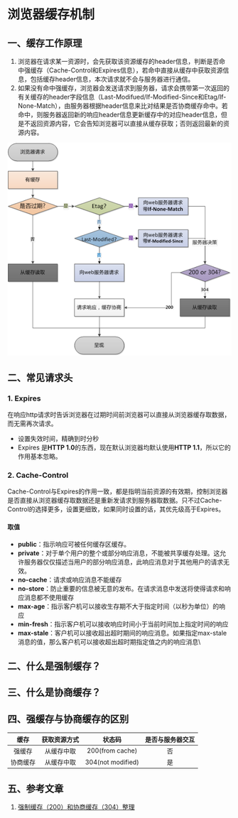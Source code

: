 # 浏览器缓存机制

## 一、缓存工作原理

1. 浏览器在请求某一资源时，会先获取该资源缓存的header信息，判断是否命中强缓存（Cache-Control和Expires信息），若命中直接从缓存中获取资源信息，包括缓存header信息，本次请求就不会与服务器进行通信。
2. 如果没有命中强缓存，浏览器会发送请求到服务器，请求会携带第一次返回的有关缓存的header字段信息（Last-Modifued/If-Modified-Since和Etag/If-None-Match），由服务器根据header信息来比对结果是否协商缓存命中。若命中，则服务器返回新的响应header信息更新缓存中的对应header信息，但是不返回资源内容，它会告知浏览器可以直接从缓存获取；否则返回最新的资源内容。

![浏览器缓存流程](../Resources/images/browser_cache.png)

## 二、常见请求头

### 1. Expires

在响应http请求时告诉浏览器在过期时间前浏览器可以直接从浏览器缓存取数据，而无需再次请求。

- 设置失效时间，精确到时分秒
- Expires 是**HTTP 1.0**的东西，现在默认浏览器均默认使用**HTTP 1.1**，所以它的作用基本忽略。

### 2. Cache-Control

Cache-Control与Expires的作用一致，都是指明当前资源的有效期，控制浏览器是否直接从浏览器缓存取数据还是重新发请求到服务器取数据。只不过Cache-Control的选择更多，设置更细致，如果同时设置的话，其优先级高于Expires。

#### 取值

- **public**：指示响应可被任何缓存区缓存。
- **private**：对于单个用户的整个或部分响应消息，不能被共享缓存处理。这允许服务器仅仅描述当用户的部分响应消息，此响应消息对于其他用户的请求无效。
- **no-cache**：请求或响应消息不能缓存
- **no-store**：防止重要的信息被无意的发布。在请求消息中发送将使得请求和响应消息都不使用缓存
- **max-age**：指示客户机可以接收生存期不大于指定时间（以秒为单位）的响应
- **min-fresh**：指示客户机可以接收响应时间小于当前时间加上指定时间的响应
- **max-stale**：客户机可以接收超出超时期间的响应消息。如果指定max-stale消息的值，那么客户机可以接收超出超时期指定值之内的响应消息\

## 二、什么是强制缓存？

## 三、什么是协商缓存？

## 四、强缓存与协商缓存的区别

 |缓存|获取资源方式|状态码|是否与服务器交互|
 |:--:|:--:|:--:|:--:|
 |强缓存|从缓存中取|200(from cache)|否|
 |协商缓存|从缓存中取|304(not modified)|是|

## 五、参考文章

 1. [强制缓存（200）和协商缓存（304）整理](https://blog.csdn.net/zl399615007/article/details/84534884)